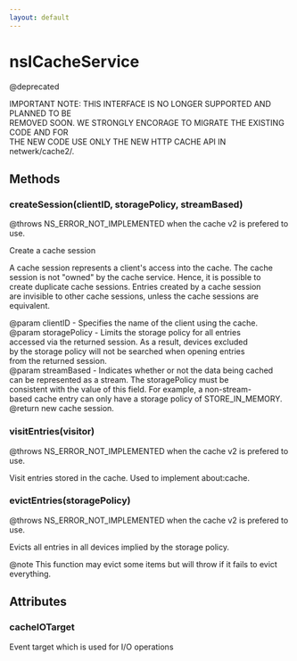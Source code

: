 ```yaml
---
layout: default
---
```


# nsICacheService #
  
@deprecated  
  
IMPORTANT NOTE: THIS INTERFACE IS NO LONGER SUPPORTED AND PLANNED TO BE  
REMOVED SOON. WE STRONGLY ENCORAGE TO MIGRATE THE EXISTING CODE AND FOR  
THE NEW CODE USE ONLY THE NEW HTTP CACHE API IN netwerk/cache2/.  
  

## Methods ##

### createSession(clientID, storagePolicy, streamBased) ###
  
@throws NS_ERROR_NOT_IMPLEMENTED when the cache v2 is prefered to use.  
  
Create a cache session  
  
A cache session represents a client's access into the cache.  The cache  
session is not "owned" by the cache service.  Hence, it is possible to  
create duplicate cache sessions.  Entries created by a cache session  
are invisible to other cache sessions, unless the cache sessions are  
equivalent.  
  
@param clientID - Specifies the name of the client using the cache.  
@param storagePolicy - Limits the storage policy for all entries  
  accessed via the returned session.  As a result, devices excluded  
  by the storage policy will not be searched when opening entries  
  from the returned session.  
@param streamBased - Indicates whether or not the data being cached  
  can be represented as a stream.  The storagePolicy must be   
  consistent with the value of this field.  For example, a non-stream-  
  based cache entry can only have a storage policy of STORE_IN_MEMORY.  
@return new cache session.  
  

### visitEntries(visitor) ###
  
@throws NS_ERROR_NOT_IMPLEMENTED when the cache v2 is prefered to use.  
  
Visit entries stored in the cache.  Used to implement about:cache.  
  

### evictEntries(storagePolicy) ###
  
@throws NS_ERROR_NOT_IMPLEMENTED when the cache v2 is prefered to use.  
  
Evicts all entries in all devices implied by the storage policy.  
  
@note This function may evict some items but will throw if it fails to evict  
      everything.  
  

## Attributes ##

### cacheIOTarget ###
  
Event target which is used for I/O operations  
  

